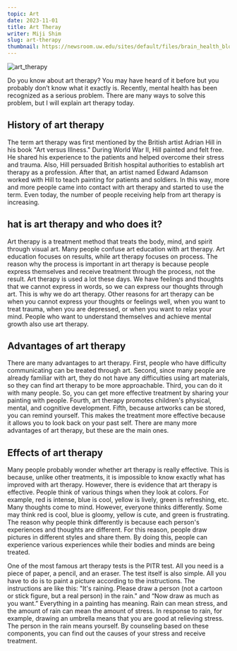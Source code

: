 ```yaml
---
topic: Art
date: 2023-11-01
title: Art Theray
writer: Miji Shim
slug: art-therapy
thumbnail: https://newsroom.uw.edu/sites/default/files/brain_health_block_party_june_21_gettyimages1348769330.jpg
---
```

![art_therapy](https://newsroom.uw.edu/sites/default/files/brain_health_block_party_june_21_gettyimages1348769330.jpg)

Do you know about art therapy? You may have heard of it before but you probably don’t know what it exactly is. Recently, mental health has been recognized as a serious problem. There are many ways to solve this problem, but I will explain art therapy today.

## History of art therapy
The term art therapy was first mentioned by the British artist Adrian Hill in his book "Art versus Illness." During World War II, Hill painted and felt free. He shared his experience to the patients and helped overcome their stress and trauma. Also, Hill persuaded British hospital authorities to establish art therapy as a profession. After that, an artist named Edward Adamson worked with Hill to teach painting for patients and soldiers. In this way, more and more people came into contact with art therapy and started to use the term. Even today, the number of people receiving help from art therapy is increasing. 

## hat is art therapy and who does it?
Art therapy is a treatment method that treats the body, mind, and spirit through visual art. Many people confuse art education with art therapy. Art education focuses on results, while art therapy focuses on process. The reason why the process is important in art therapy is because people express themselves and receive treatment through the process, not the result. Art therapy is used a lot these days. We have feelings and thoughts that we cannot express in words, so we can express our thoughts through art. This is why we do art therapy. Other reasons for art therapy can be when you cannot express your thoughts or feelings well, when you want to treat trauma, when you are depressed, or when you want to relax your mind. People who want to understand themselves and achieve mental growth also use art therapy.

## Advantages of art therapy
There are many advantages to art therapy. First, people who have difficulty communicating can be treated through art. Second, since many people are already familiar with art, they do not have any difficulties using art materials, so they can find art therapy to be more approachable. Third, you can do it with many people. So, you can get more effective treatment by sharing your painting with people. Fourth, art therapy promotes children's physical, mental, and cognitive development. Fifth, because artworks can be stored, you can remind yourself. This makes the treatment more effective because it allows you to look back on your past self. There are many more advantages of art therapy, but these are the main ones.

## Effects of art therapy
Many people probably wonder whether art therapy is really effective. This is because, unlike other treatments, it is impossible to know exactly what has improved with art therapy. However, there is evidence that art therapy is effective. People think of various things when they look at colors. For example, red is intense, blue is cool, yellow is lively, green is refreshing, etc. Many thoughts come to mind. However, everyone thinks differently. Some may think red is cool, blue is gloomy, yellow is cute, and green is frustrating. The reason why people think differently is because each person's experiences and thoughts are different. For this reason, people draw pictures in different styles and share them. By doing this, people can experience various experiences while their bodies and minds are being treated. 

One of the most famous art therapy tests is the PITR test. All you need is a piece of paper, a pencil, and an eraser. The test itself is also simple. All you have to do is to paint a picture according to the instructions. The instructions are like this: "It's raining. Please draw a person (not a cartoon or stick figure, but a real person) in the rain." and “Now draw as much as you want.” Everything in a painting has meaning. Rain can mean stress, and the amount of rain can mean the amount of stress. In response to rain, for example, drawing an umbrella means that you are good at relieving stress. The person in the rain means yourself. By counseling based on these components, you can find out the causes of your stress and receive treatment.
